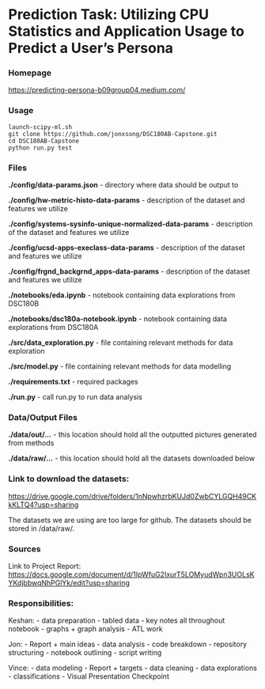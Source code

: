 # Prediction Task: Utilizing CPU Statistics and Application Usage to Predict a User’s Persona



### Homepage
https://predicting-persona-b09group04.medium.com/



### Usage
```
launch-scipy-ml.sh
git clone https://github.com/jonxsong/DSC180AB-Capstone.git
cd DSC180AB-Capstone
python run.py test
```



### Files
**./config/data-params.json** - directory where data should be output to

**./config/hw-metric-histo-data-params** - description of the dataset and features we utilize

**./config/systems-sysinfo-unique-normalized-data-params** - description of the dataset and features we utilize

**./config/ucsd-apps-execlass-data-params** - description of the dataset and features we utilize

**./config/frgnd_backgrnd_apps-data-params** - description of the dataset and features we utilize

**./notebooks/eda.ipynb** - notebook containing data explorations from DSC180B

**./notebooks/dsc180a-notebook.ipynb** - notebook containing data explorations from DSC180A

**./src/data_exploration.py** - file containing relevant methods for data exploration

**./src/model.py** - file containing relevant methods for data modelling

**./requirements.txt** - required packages

**./run.py** - call run.py to run data analysis



### Data/Output Files

**./data/out/...** - this location should hold all the outputted pictures generated from methods

**./data/raw/...** - this location should hold all the datasets downloaded below



### Link to download the datasets:
https://drive.google.com/drive/folders/1nNpwhzrbKUJd0ZwbCYLGQH49CKkKLTQ4?usp=sharing

The datasets we are using are too large for github. The datasets should be stored in /data/raw/.



### Sources
Link to Project Report: https://docs.google.com/document/d/1IpWfuG2IxurT5LOMyudWpn3UOLsKYKdjbbwqNhPGlYk/edit?usp=sharing



### Responsibilities:
Keshan:
    - data preparation
    - tabled data
    - key notes all throughout notebook
    - graphs + graph analysis
    - ATL work

Jon:
    - Report + main ideas
    - data analysis - code breakdown
    - repository structuring
    - notebook outlining
    - script writing

Vince:
    - data modeling
    - Report + targets
    - data cleaning
    - data explorations
    - classifications
    - Visual Presentation Checkpoint
